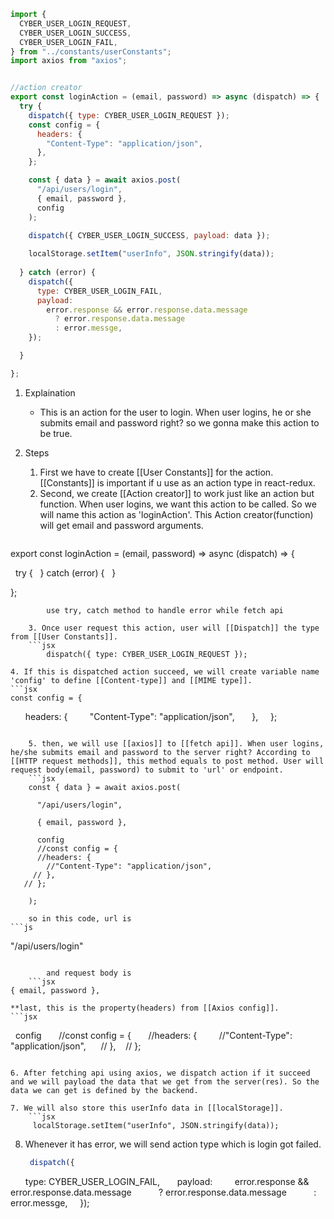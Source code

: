 ```jsx
import {
  CYBER_USER_LOGIN_REQUEST,
  CYBER_USER_LOGIN_SUCCESS,
  CYBER_USER_LOGIN_FAIL,
} from "../constants/userConstants";
import axios from "axios";


//action creator
export const loginAction = (email, password) => async (dispatch) => {
  try {
    dispatch({ type: CYBER_USER_LOGIN_REQUEST });
    const config = {
      headers: {
        "Content-Type": "application/json",
      },
    };

    const { data } = await axios.post(
      "/api/users/login",
      { email, password },
      config
    );

    dispatch({ CYBER_USER_LOGIN_SUCCESS, payload: data });
    
    localStorage.setItem("userInfo", JSON.stringify(data));
    
  } catch (error) {
    dispatch({
      type: CYBER_USER_LOGIN_FAIL,
      payload:
        error.response && error.response.data.message
          ? error.response.data.message
          : error.messge,
    });

  }

};
```

1. Explaination

	- This is an action for the user to login. When user logins, he or she submits email and password right? so we gonna make this action to be true.

2. Steps
	1. First we have to create [[User Constants]] for the action. [[Constants]] is important if u use as an action type in react-redux.
	2. Second, we create [[Action creator]] to work just like an action but function.  When user logins, we want this action to be called. So we will name this action as 'loginAction'. This Action creator(function) will get email and password arguments. 
	```jsx
export const loginAction = (email, password) => async (dispatch) => {

  try {
  } catch (error) {
  }

};
```
		use try, catch method to handle error while fetch api

	3. Once user request this action, user will [[Dispatch]] the type from [[User Constants]].  
	```jsx
	    dispatch({ type: CYBER_USER_LOGIN_REQUEST });
```

	4. If this is dispatched action succeed, we will create variable name 'config' to define [[Content-type]] and [[MIME type]]. 
	```jsx
	const config = {
      headers: {
        "Content-Type": "application/json",
      },
    };
```

	5. then, we will use [[axios]] to [[fetch api]]. When user logins, he/she submits email and password to the server right? According to [[HTTP request methods]], this method equals to post method. User will request body(email, password) to submit to 'url' or endpoint. 
	```jsx
	const { data } = await axios.post(

      "/api/users/login",

      { email, password },

      config
      //const config = {
      //headers: {
        //"Content-Type": "application/json",
     // },
   // };

    );
```
		so in this code, url is 
	```js
"/api/users/login"
```

		and request body is 
	```jsx
{ email, password },
```
	
	**last, this is the property(headers) from [[Axios config]].
	```jsx
  config
      //const config = {
      //headers: {
        //"Content-Type": "application/json",
     // },
   // };
```

6. After fetching api using axios, we dispatch action if it succeed and we will payload the data that we get from the server(res). So the data we can get is defined by the backend. 

7. We will also store this userInfo data in [[localStorage]]. 
	```jsx
	 localStorage.setItem("userInfo", JSON.stringify(data));
```



8. Whenever it has error, we will send action type which is login got failed.
	```jsx
	 dispatch({
      type: CYBER_USER_LOGIN_FAIL,
      payload:
        error.response && error.response.data.message
          ? error.response.data.message
          : error.messge,
    });
```